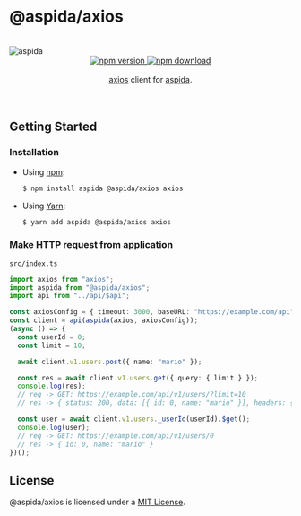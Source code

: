 # @aspida/axios

<br />
<img src="https://aspida.github.io/aspida/logos/png/logo.png" alt="aspida" title="aspida" />
<div align="center">
  <a href="https://www.npmjs.com/package/@aspida/axios">
    <img src="https://img.shields.io/npm/v/@aspida/axios" alt="npm version" />
  </a>
  <a href="https://www.npmjs.com/package/@aspida/axios">
    <img src="https://img.shields.io/npm/dm/@aspida/axios" alt="npm download" />
  </a>
</div>
<br />
<div align="center"><a href="https://github.com/axios/axios/">axios</a> client for <a href="https://github.com/aspida/aspida/">aspida</a>.</div>
<br />
<br />

## Getting Started

### Installation

- Using [npm](https://www.npmjs.com/):

  ```sh
  $ npm install aspida @aspida/axios axios
  ```

- Using [Yarn](https://yarnpkg.com/):

  ```sh
  $ yarn add aspida @aspida/axios axios
  ```

### Make HTTP request from application

`src/index.ts`

```ts
import axios from "axios";
import aspida from "@aspida/axios";
import api from "../api/$api";

const axiosConfig = { timeout: 3000, baseURL: "https://example.com/api" };
const client = api(aspida(axios, axiosConfig));
(async () => {
  const userId = 0;
  const limit = 10;

  await client.v1.users.post({ name: "mario" });

  const res = await client.v1.users.get({ query: { limit } });
  console.log(res);
  // req -> GET: https://example.com/api/v1/users/?limit=10
  // res -> { status: 200, data: [{ id: 0, name: "mario" }], headers: {...} }

  const user = await client.v1.users._userId(userId).$get();
  console.log(user);
  // req -> GET: https://example.com/api/v1/users/0
  // res -> { id: 0, name: "mario" }
})();
```

## License

@aspida/axios is licensed under a [MIT License](https://github.com/aspida/aspida/blob/master/packages/aspida-axios/LICENSE).
